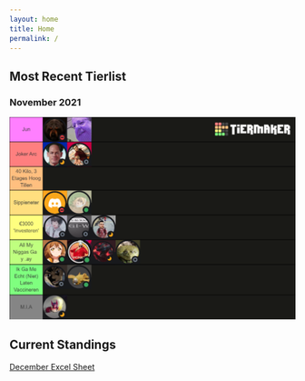 ```yaml
---
layout: home
title: Home
permalink: /
---
```


## **Most Recent Tierlist**
### November 2021
![tierlist-nov-21](./images/toxicity-nov-21.png)

## **Current Standings**
[December Excel Sheet](https://docs.google.com/spreadsheets/d/1Ce520IyJMybWWc20tF7vexOxxB6HrJR1/edit#gid=551464434)
